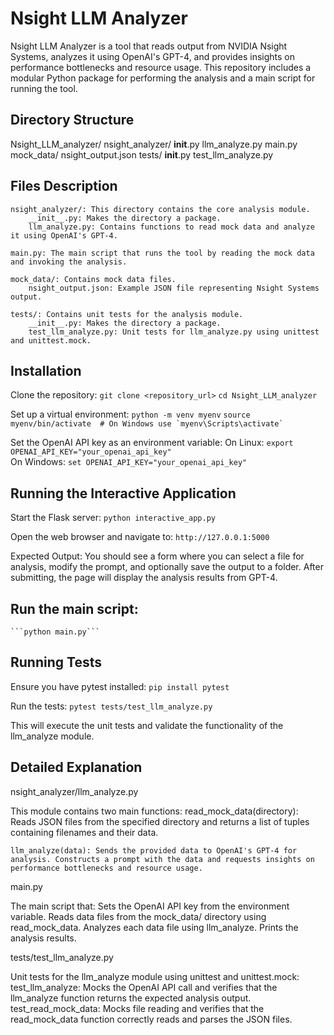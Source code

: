 # Nsight LLM Analyzer

Nsight LLM Analyzer is a tool that reads output from NVIDIA Nsight Systems, analyzes it using OpenAI's GPT-4, and provides insights on performance bottlenecks and resource usage. This repository includes a modular Python package for performing the analysis and a main script for running the tool.

## Directory Structure


Nsight_LLM_analyzer/
    nsight_analyzer/
        __init__.py
        llm_analyze.py
    main.py
    mock_data/
        nsight_output.json
    tests/
        __init__.py
        test_llm_analyze.py

## Files Description
    nsight_analyzer/: This directory contains the core analysis module.
        __init__.py: Makes the directory a package.
        llm_analyze.py: Contains functions to read mock data and analyze it using OpenAI's GPT-4.

    main.py: The main script that runs the tool by reading the mock data and invoking the analysis.

    mock_data/: Contains mock data files.
        nsight_output.json: Example JSON file representing Nsight Systems output.

    tests/: Contains unit tests for the analysis module.
        __init__.py: Makes the directory a package.
        test_llm_analyze.py: Unit tests for llm_analyze.py using unittest and unittest.mock.

## Installation

Clone the repository:
    ```git clone <repository_url>```
    ```cd Nsight_LLM_analyzer```

Set up a virtual environment:
    ```python -m venv myenv```
    ```source myenv/bin/activate  # On Windows use `myenv\Scripts\activate` ```

Set the OpenAI API key as an environment variable:
    On Linux:
    ```export OPENAI_API_KEY="your_openai_api_key"```  
    On Windows:
    ```set OPENAI_API_KEY="your_openai_api_key"```

## Running the Interactive Application
Start the Flask server:
    ```python interactive_app.py```

Open the web browser and navigate to:
    ```http://127.0.0.1:5000```

Expected Output:
    You should see a form where you can select a file for analysis, modify the prompt, and optionally save the output to a folder.
    After submitting, the page will display the analysis results from GPT-4.

## Run the main script:
    ```python main.py```

## Running Tests

Ensure you have pytest installed:
    ```pip install pytest```

Run the tests:
    ```pytest tests/test_llm_analyze.py```

This will execute the unit tests and validate the functionality of the llm_analyze module.

## Detailed Explanation
nsight_analyzer/llm_analyze.py

This module contains two main functions:
    read_mock_data(directory): Reads JSON files from the specified directory and returns a list of tuples containing filenames and their data.

    llm_analyze(data): Sends the provided data to OpenAI's GPT-4 for analysis. Constructs a prompt with the data and requests insights on performance bottlenecks and resource usage.

main.py

The main script that:
    Sets the OpenAI API key from the environment variable.
    Reads data files from the mock_data/ directory using read_mock_data.
    Analyzes each data file using llm_analyze.
    Prints the analysis results.

tests/test_llm_analyze.py

Unit tests for the llm_analyze module using unittest and unittest.mock:
    test_llm_analyze: Mocks the OpenAI API call and verifies that the llm_analyze function returns the expected analysis output.
    test_read_mock_data: Mocks file reading and verifies that the read_mock_data function correctly reads and parses the JSON files.
